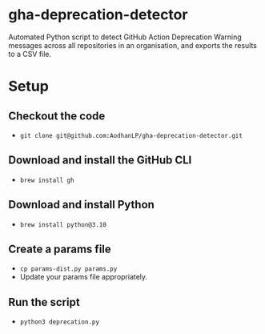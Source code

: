 # gha-deprecation-detector
Automated Python script to detect GitHub Action Deprecation Warning messages across all repositories in an organisation, and exports the results to a CSV file.

# Setup

## Checkout the code
- `git clone git@github.com:AodhanLP/gha-deprecation-detector.git`

## Download and install the GitHub CLI
- `brew install gh`

## Download and install Python
- `brew install python@3.10`

## Create a params file
- `cp params-dist.py params.py`
- Update your params file appropriately.

## Run the script
- `python3 deprecation.py`
